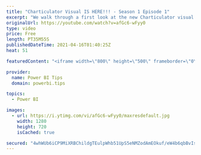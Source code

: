 ```yaml
---
title: "Charticulator Visual IS HERE!!! - Season 1 Episode 1"
excerpt: "We walk through a first look at the new Charticulator visual from Microsoft Power BI team.    Official blog post about the visual: https://powerbi.microsoft.com/en-us/blog/announcing-the-new-charticulator-visual-public-preview/  Visit the early version of Charticulator: https://charts.powerbi.tips Visual"
originalUrl: https://youtube.com/watch?v=afGc6-wFyy0
type: video
price: Free
length: PT35M55S
publishedDateTime: 2021-04-16T01:40:25Z
heat: 51

featuredContent: "<iframe width=\"800\" height=\"500\" frameborder=\"0\" src=\"https://www.youtube.com/embed/afGc6-wFyy0\" allow=\"accelerometer; autoplay; encrypted-media; gyroscope; picture-in-picture\" allowfullscreen></iframe>"

provider:
  name: Power BI Tips
  domain: powerbi.tips

topics:
  - Power BI

images:
  - url: https://i.ytimg.com/vi/afGc6-wFyy0/maxresdefault.jpg
    width: 1280
    height: 720
    isCached: true

secured: "4whWUb6iCP9MiXRBChildgTEulpWhb51UpS5eNMZodAmEOkuf/eW4b6qbBvIsaiQckt4HF2stqhO9hJAU5r060GqwVXtFMsddAcVKzX+vvpvKqN68hX6V401eO8eMHM1r6GYThyIOZiEy82fq/DCEYNo5e4QEGBbZqNWQ7SnpFKm6ke0JfE/1dkeUw/fJrtBl9tJxRo0XUp1qYNJH6MWw0O+hw16MBo/Kg5XV9JX8S41R2ObxLo4vqc7nMKdgkehaWL7L+Md+2vQ2lUMpvq2eltc/OXBR0caxZdySK939n06PVzQpukhATETrkK/h20b3AZc/8pLm/8dbsSb5tRrrWEU7h5f78G7Bhy7FnlXGgNMQQ7mTt+U3OF5UyJPCgll04wNIK43sYm0mTGWxgFx4kSJ0KkyBFpeHkKsOV7YEkc=;BRkmpvg9DKY7jNkjQ0Q/6A=="
---
```


